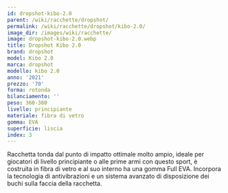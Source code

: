 ```yaml
---
id: dropshot-kibo-2.0
parent: /wiki/racchette/dropshot/
permalink: /wiki/racchette/dropshot/kibo-2.0/
image_dir: /images/wiki/racchette/
image: dropshot-kibo-2.0.webp
title: Dropshot Kibo 2.0
brand: dropshot
model: Kibo 2.0
marca: dropshot
modello: kibo 2.0
anno: '2021'
prezzo: '70'
forma: rotonda
bilanciamento: ''
peso: 360-380
livello: principiante
materiale: fibra di vetro
gomma: EVA
superficie: liscia
index: 3
---
```

Racchetta tonda dal punto di impatto ottimale molto ampio, ideale per giocatori di livello principiante o alle prime armi con questo sport, è costruita in fibra di vetro e al suo interno ha una gomma Full EVA. Incorpora la tecnologia di antivibrazioni e un sistema avanzato di disposizione dei buchi sulla faccia della racchetta.